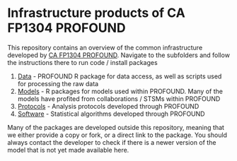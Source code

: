 # Infrastructure products of CA FP1304 PROFOUND

This repository contains an overview of the common infrastructure developed by [CA FP1304 PROFOUND](http://cost-profound.eu/site/). Navigate to the subfolders and follow the instructions there to run code / install packages 

1. [Data](https://github.com/COST-FP1304-PROFOUND/ProfoundProducts/tree/master/Data) - PROFOUND R package for data access, as well as scripts used for processing the raw data
2. [Models](https://github.com/COST-FP1304-PROFOUND/ProfoundProducts/tree/master/Models) - R packages for models used within PROFOUND. Many of the models have profited from collaborations / STSMs within PROFOUND
3. [Protocols](https://github.com/COST-FP1304-PROFOUND/ProfoundProducts/tree/master/Protocols) - Analysis protocols developed through PROFOUND
4. [Software](https://github.com/COST-FP1304-PROFOUND/ProfoundProducts/tree/master/Software) - Statistical algorithms developed through PROFOUND

Many of the packages are developed outside this repository, meaning that we either provide a copy or fork, or a direct link to the package. You should always contact the developer to check if there is a newer version of the model that is not yet made available here.  

